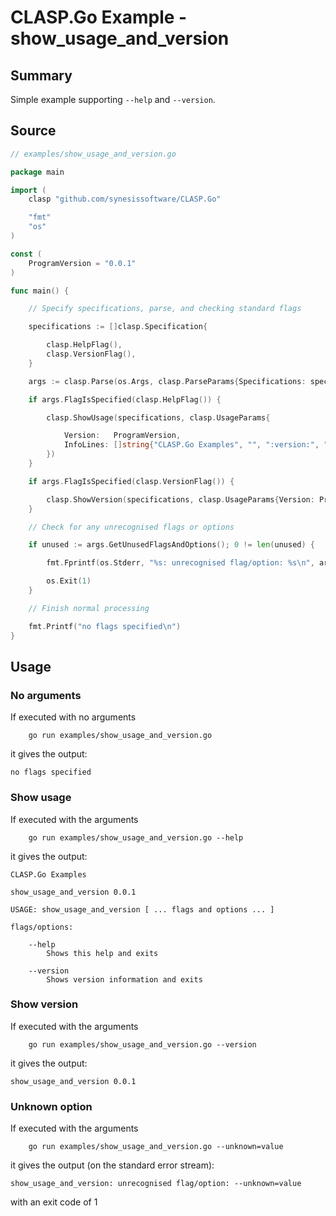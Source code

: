 # CLASP.Go Example - **show_usage_and_version**

## Summary

Simple example supporting `--help` and `--version`.

## Source

```Go
// examples/show_usage_and_version.go

package main

import (
	clasp "github.com/synesissoftware/CLASP.Go"

	"fmt"
	"os"
)

const (
	ProgramVersion = "0.0.1"
)

func main() {

	// Specify specifications, parse, and checking standard flags

	specifications := []clasp.Specification{

		clasp.HelpFlag(),
		clasp.VersionFlag(),
	}

	args := clasp.Parse(os.Args, clasp.ParseParams{Specifications: specifications})

	if args.FlagIsSpecified(clasp.HelpFlag()) {

		clasp.ShowUsage(specifications, clasp.UsageParams{

			Version:   ProgramVersion,
			InfoLines: []string{"CLASP.Go Examples", "", ":version:", ""},
		})
	}

	if args.FlagIsSpecified(clasp.VersionFlag()) {

		clasp.ShowVersion(specifications, clasp.UsageParams{Version: ProgramVersion})
	}

	// Check for any unrecognised flags or options

	if unused := args.GetUnusedFlagsAndOptions(); 0 != len(unused) {

		fmt.Fprintf(os.Stderr, "%s: unrecognised flag/option: %s\n", args.ProgramName, unused[0].Str())

		os.Exit(1)
	}

	// Finish normal processing

	fmt.Printf("no flags specified\n")
}
```

## Usage

### No arguments

If executed with no arguments

```
    go run examples/show_usage_and_version.go
```

it gives the output:

```
no flags specified
```

### Show usage

If executed with the arguments

```
    go run examples/show_usage_and_version.go --help
```

it gives the output:

```
CLASP.Go Examples

show_usage_and_version 0.0.1

USAGE: show_usage_and_version [ ... flags and options ... ]

flags/options:

    --help
        Shows this help and exits

    --version
        Shows version information and exits
```

### Show version

If executed with the arguments

```
    go run examples/show_usage_and_version.go --version
```

it gives the output:

```
show_usage_and_version 0.0.1
```

### Unknown option

If executed with the arguments

```
    go run examples/show_usage_and_version.go --unknown=value
```

it gives the output (on the standard error stream):

```
show_usage_and_version: unrecognised flag/option: --unknown=value
```

with an exit code of 1

